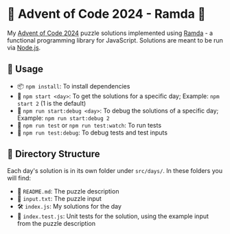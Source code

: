 # 🎄 Advent of Code 2024 - Ramda 🎁

My [Advent of Code 2024](https://adventofcode.com/2024) puzzle solutions implemented using [Ramda](https://ramdajs.com) - a functional programming library for JavaScript. Solutions are meant to be run via [Node.js](https://nodejs.org/).

## 🎯 Usage

- 📦 `npm install`: To install dependencies
- 🚀 `npm start <day>`: To get the solutions for a specific day; Example: `npm start 2` (1 is the default)
- 🐞 `npm run start:debug <day>`: To debug the solutions of a specific day; Example: `npm run start:debug 2`
- 🧪 `npm run test` or `npm run test:watch`: To run tests
- 🐛 `npm run test:debug`: To debug tests and test inputs

## 📂 Directory Structure

Each day's solution is in its own folder under `src/days/`. In these folders you will find:

- 📜 `README.md`: The puzzle description
- 📄 `input.txt`: The puzzle input
- 🛠️ `index.js`: My solutions for the day
- 🧪 `index.test.js`: Unit tests for the solution, using the example input from the puzzle description
